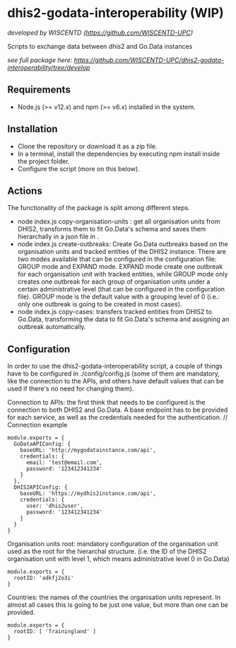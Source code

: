 # dhis2-godata-interoperability (WIP)
_developed by WISCENTD (https://github.com/WISCENTD-UPC)_

Scripts to exchange data between dhis2 and Go.Data instances

_see full package here: https://github.com/WISCENTD-UPC/dhis2-godata-interoperability/tree/develop_


## Requirements
- Node.js (>= v12.x) and npm (>= v6.x) installed in the system.

## Installation
- Clone the repository or download it as a zip file.
- In a terminal, install the dependencies by executing npm install inside the project folder.
- Configure the script (more on this below).

## Actions
The functionality of the package is split among different steps.

- node index.js copy-organisation-units : get all organisation units from DHIS2, transforms them to fit Go.Data's schema and saves them hierarchally in a json file in .
- node index.js create-outbreaks: Create Go.Data outbreaks based on the organisation units and tracked entities of the DHIS2 instance. There are two modes available that can be configured in the configuration file: GROUP mode and EXPAND mode. EXPAND mode create one outbreak for each organisation unit with tracked entities, while GROUP mode only creates one outbreak for each group of organisation units under a certain administrative level (that can be configured in the configuration file). GROUP mode is the default value with a grouping level of 0 (i.e.: only one outbreak is going to be created in most cases).
- node index.js copy-cases: transfers tracked entities from DHIS2 to Go.Data, transforming the data to fit Go.Data's schema and assigning an outbreak automatically.

## Configuration
In order to use the dhis2-godata-interoperability script, a couple of things have to be configured in ./config/config.js (some of them are mandatory, like the connection to the APIs, and others have default values that can be used if there's no need for changing them).

Connection to APIs: the first think that needs to be configured is the connection to both DHIS2 and Go.Data. A base endpoint has to be provided for each service, as well as the credentials needed for the authentication.
// Connection example

```
module.exports = {
  GoDataAPIConfig: {
    baseURL: 'http://mygodatainstance.com/api',
    credentials: {
      email: 'test@email.com',
      password: '123412341234'
    }
  },
  DHIS2APIConfig: {
    baseURL: 'https://mydhis2instance.com/api',
    credentials: {
      user: 'dhis2user',
      password: '123412341234'
    }
  }
}
```

Organisation units root: mandatory configuration of the organisation unit used as the root for the hierarchal structure. (i.e. the ID of the DHIS2 organisation unit with level 1, which means administrative level 0 in Go.Data)

```
module.exports = {
  rootID: 'adkfj2o3i'
}
```
Countries: the names of the countries the organisation units represent. In almost all cases this is going to be just one value, but more than one can be provided.

```
module.exports = {
  rootID: [ 'Trainingland' ]
}
```
